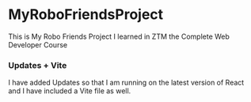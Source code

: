 # MyRoboFriendsProject
This is My Robo Friends Project I learned in ZTM the Complete Web Developer Course  

### Updates + Vite
I have added Updates so that I am running on the latest version of React and I have included a Vite file as well. 
